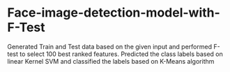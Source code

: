 # Face-image-detection-model-with-F-Test
Generated Train and Test data based on the given input and performed F-test to select 100 best ranked features. Predicted the class labels based on linear Kernel SVM and classified the labels based on K-Means algorithm
